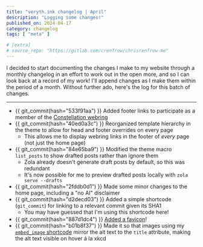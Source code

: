 ```yaml
---
title: "veryth.ink changelog | April"
description: "Logging some changes!"
published_on: 2024-04-17
category: changelog
tags: [ "meta" ]

# [extra]
# source_repo: "https://gitlab.com/crenfrow/chrisrenfrow-me"
---
```


I decided to start documenting the changes I make to my website through a monthly changelog in an effort to work out in the open more, and so I can look back at a record of my work! I'll append changes as I make them within the period of a month. Without further ado, here's the log for this batch of changes.

---

- {{ git_commit(hash="533f91aa") }} Added footer links to participate as a member of the [Constellation webring](https://webring.club/)
- {{ git_commit(hash="40ed0a3c") }} Reorganized template hierarchy in the theme to allow for head and footer overrides on every page
  - This allows me to display webring links in the footer of *every* page (not just the home page)
- {{ git_commit(hash="84e65ba9") }} Modified the theme macro `list_posts` to show drafted posts rather than ignore them
  - Zola already doesn't generate draft posts by default, so this was redundant
  - It's now possible for me to preview drafted posts locally with `zola serve --drafts`
- {{ git_commit(hash="2fddb0d1") }} Made some minor changes to the home page, including a "no AI" disclaimer
- {{ git_commit(hash="d2decd03") }} Added a simple shortcode (`git_commit`) for linking to a relevant commit given its SHA1
  - You may have guessed that I'm using this shortcode here!
- {{ git_commit(hash="887d1dc4") }} [Added a favicon](/blog/new-favicon/)! <img style="border: none" src="/favicon-light.png" height="16px"/>
- {{ git_commit(hash="b01b8f37") }} Made it so that images using my [`embed_image` shortcode](https://gitlab.com/crenfrow/chrisrenfrow-me/-/blob/7b34d92dafba30ce75164e90b766c8b5cae70cca/templates/shortcodes/embed_image.md?plain=1) mirror the alt text to the `title` attribute, making the alt text visible on hover á la xkcd
